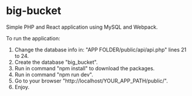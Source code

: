 # big-bucket
Simple PHP and React application using MySQL and Webpack.

To run the application:

  1. Change the database info in: "APP FOLDER/public/api/api.php" lines 21 to 24.
  2. Create the database "big_bucket".
  3. Run in command "npm install" to download the packages.
  4. Run in command "npm run dev".
  5. Go to your browser "http://localhost/YOUR_APP_PATH/public/".
  6. Enjoy.
